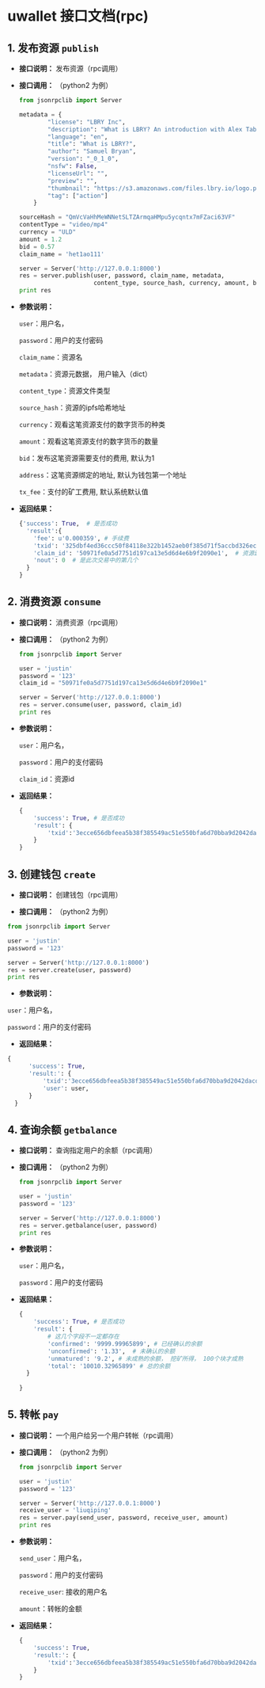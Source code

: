 # uwallet 接口文档(rpc)


## 1. 发布资源 `publish`


- **接口说明：** 发布资源（rpc调用）

- **接口调用：** （python2 为例）

  ```python
  from jsonrpclib import Server

  metadata = {
          "license": "LBRY Inc",
          "description": "What is LBRY? An introduction with Alex Tabarrok",
          "language": "en",
          "title": "What is LBRY?",
          "author": "Samuel Bryan",
          "version": "_0_1_0",
          "nsfw": False,
          "licenseUrl": "",
          "preview": "",
          "thumbnail": "https://s3.amazonaws.com/files.lbry.io/logo.png",
          "tag": ["action"]
      }

  sourceHash = "QmVcVaHhMeWNNetSLTZArmqaHMpu5ycqntx7mFZaci63VF"
  contentType = "video/mp4"
  currency = "ULD"
  amount = 1.2
  bid = 0.57
  claim_name = 'het1ao111'

  server = Server('http://127.0.0.1:8000')
  res = server.publish(user, password, claim_name, metadata,
                       content_type, source_hash, currency, amount, bid,)
  print res
  ```

- **参数说明：**

    `user`：用户名，

    `password`：用户的支付密码

    `claim_name`：资源名

    `metadata`：资源元数据， 用户输入（dict）

    `content_type`：资源文件类型

    `source_hash`：资源的ipfs哈希地址

    `currency`：观看这笔资源支付的数字货币的种类

    `amount`：观看这笔资源支付的数字货币的数量
    
    `bid`：发布这笔资源需要支付的费用, 默认为1
    
    `address`：这笔资源绑定的地址, 默认为钱包第一个地址
    
    `tx_fee`：支付的矿工费用, 默认系统默认值
    

- **返回结果：**

  ```python
  {'success': True,  # 是否成功
    'result':{
      'fee': u'0.000359', # 手续费
      'txid': '325dbf4ed36ccc50f84118e322b1452aeb0f385d71f5accbd326ecd4df3df121',  # 交易id
      'claim_id': '50971fe0a5d7751d197ca13e5d6d4e6b9f2090e1',  # 资源id
      'nout': 0  # 是此次交易中的第几个
    }
  }
  
  ```

## 2. 消费资源 `consume`


- **接口说明：** 消费资源（rpc调用）

- **接口调用：** （python2 为例）

  ```python
  from jsonrpclib import Server

  user = 'justin'
  password = '123'
  claim_id = "50971fe0a5d7751d197ca13e5d6d4e6b9f2090e1"

  server = Server('http://127.0.0.1:8000')
  res = server.consume(user, password, claim_id)
  print res
  ```

- **参数说明：**

  `user`：用户名，

  `password`：用户的支付密码

  `claim_id`：资源id

- **返回结果：**

  ```python
  {
      'success': True, # 是否成功
      'result': {
          'txid':'3ecce656dbfeea5b38f385549ac51e550bfa6d70bba9d2042dacdd3c1def662a'   # 交易id
      }
  }
  ```


## 3. 创建钱包 `create`


- **接口说明：** 创建钱包（rpc调用）

- **接口调用：** （python2 为例）

```python
from jsonrpclib import Server

user = 'justin'
password = '123'

server = Server('http://127.0.0.1:8000')
res = server.create(user, password)
print res
```

- **参数说明：**

`user`：用户名，

`password`：用户的支付密码

- **返回结果：**

```python
{
      'success': True,
      'result:': {
          'txid':'3ecce656dbfeea5b38f385549ac51e550bfa6d70bba9d2042dacdd3c1def662a',   # 交易id
          'user': user,
      }
  }
```

## 4. 查询余额 `getbalance`


- **接口说明：** 查询指定用户的余额（rpc调用）

- **接口调用：** （python2 为例）

  ```python
  from jsonrpclib import Server

  user = 'justin'
  password = '123'

  server = Server('http://127.0.0.1:8000')
  res = server.getbalance(user, password)
  print res
  ```

- **参数说明：**

  `user`：用户名，

  `password`：用户的支付密码

- **返回结果：**

  ```python
  {
      'success': True, # 是否成功
      'result': {
          # 这几个字段不一定都存在
          'confirmed': '9999.99965899', # 已经确认的余额
          'unconfirmed': '1.33',  # 未确认的余额
          'unmatured': '9.2', # 未成熟的余额， 挖矿所得， 100个块才成熟
          'total': '10010.32965899' # 总的余额
    }
      
  }
  ```

## 5. 转帐 `pay`


- **接口说明：** 一个用户给另一个用户转帐（rpc调用）

- **接口调用：** （python2 为例）

  ```python
  from jsonrpclib import Server

  user = 'justin'
  password = '123'

  server = Server('http://127.0.0.1:8000')
  receive_user = 'liuqiping'
  res = server.pay(send_user, password, receive_user, amount)
  print res
  ```

- **参数说明：**

  `send_user`：用户名，

  `password`：用户的支付密码

  `receive_user`: 接收的用户名

  `amount`：转帐的金额

- **返回结果：**

  ```python
  {
      'success': True,
      'result:': {
          'txid':'3ecce656dbfeea5b38f385549ac51e550bfa6d70bba9d2042dacdd3c1def662a',   # 交易id
      }
  }
  ```